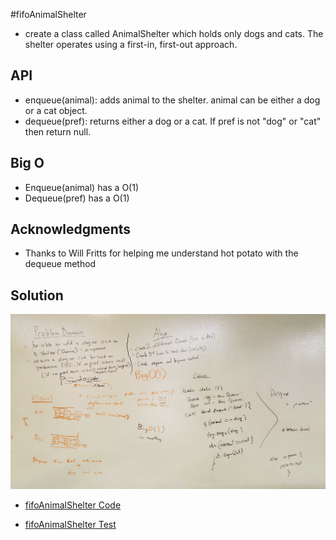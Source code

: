 #fifoAnimalShelter
- create a class called AnimalShelter which holds only dogs and cats. The shelter operates using a first-in, first-out approach. 

## API
- enqueue(animal): adds animal to the shelter. animal can be either a dog or a cat object.
- dequeue(pref): returns either a dog or a cat. If pref is not "dog" or "cat" then return null.

## Big O
- Enqueue(animal) has a O(1)
- Dequeue(pref) has a O(1)

## Acknowledgments
- Thanks to Will Fritts for helping me understand hot potato with the dequeue method

## Solution
![](../img/fifoAnimalShelter.jpg)

- [fifoAnimalShelter Code](../../src/main/java/Java/fifoAnimalShelter/AnimalShelter.java)

- [fifoAnimalShelter Test](../../src/test/java/Java/queueWithStacks/AnimalShelterTest.java)